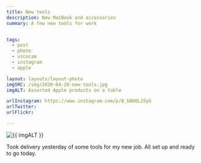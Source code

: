 ```yaml
---
title: New tools
description: New MacBook and accessories
summary: A few new tools for work


tags:
  - post
  - photo
  - vscocam
  - instagram
  - apple

layout: layouts/layout-photo
imgSRC: /img/2020-04-28-new-tools.jpg
imgALT: Assorted Apple products on a table

urlInstagram: https://www.instagram.com/p/B_kBU0LJ5yG
urlTwitter:
urlFlickr:

---
```

<p><img class="u-photo img-polaroid" src="{{ imgSRC }}" alt="{{ imgALT }}"></p>

Took delivery yesterday of some tools for my new job. All set up and ready to go today.
